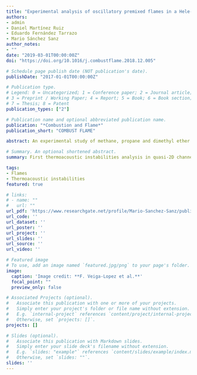 ```yaml
---
title: "Experimental analysis of oscillatory premixed flames in a Hele-Shaw cell propagating towards a closed end"
authors:
- admin
- Daniel Martínez Ruiz
- Eduardo Fernández Tarrazo
- Mario Sánchez Sanz
author_notes:
- ""
date: "2019-03-01T00:00:00Z"
doi: "https://doi.org/10.1016/j.combustflame.2018.12.005"

# Schedule page publish date (NOT publication's date).
publishDate: "2017-01-01T00:00:00Z"

# Publication type.
# Legend: 0 = Uncategorized; 1 = Conference paper; 2 = Journal article;
# 3 = Preprint / Working Paper; 4 = Report; 5 = Book; 6 = Book section;
# 7 = Thesis; 8 = Patent
publication_types: ["2"]

# Publication name and optional abbreviated publication name.
publication: "*Combustion and Flame*"
publication_short: "COMBUST FLAME"

abstract: An experimental study of methane, propane and dimethyl ether (DME) premixed flames propagating in a quasi-two-dimensional Hele-Shaw cell placed horizontally is presented in this paper. The flames are ignited at the open end of the combustion chamber and propagate towards the closed end. Our experiments revealed two distinct propagation regimes depending on the equivalence ratio of the mixture as a consequence of the coupling between the heat-release rate and the acoustic waves. The primary acoustic instability induces a small-amplitude, of around 8 mm, oscillatory motion across the chamber that is observed for lean propane, lean DME, and rich methane flames. Eventually, a secondary acoustic instability emerges for sufficiently rich (lean) propane and DME (methane) flames, inducing large-amplitude oscillations in the direction of propagation of the flame. The amplitude of these oscillations can be as large as 30 mm and drastically changes the outline of the flame. The front then forms pulsating finger-shaped structures that characterize the flame propagation under the secondary acoustic instability. The experimental setup allows the recording of the flame propagation from two different points of view. The top view is used to obtain accurate quantitative information about the flame propagation, while the lateral view offered a novel three dimensional perspective of the flame that gives relevant information on the transition between the two oscillatory regimes. The influence of the geometry of the Hele-Shaw cell and of the equivalence ratio on the transition between the two acoustic-instability regimes is analyzed. In particular, we find that the transition to the secondary instability occurs for values of the equivalence ratio ϕ above (below) a critical value ϕc for propane and DME (methane) flames. In all the tested fuels, the transition to the secondary instability emerges for values of the Markstein number below a critical value. The critical Markstein number varies with the gap size h formed by the two horizontal plates that bound the Hele-Shaw cell. As h is reduced, the critical Markstein number is shifted towards larger values.

# Summary. An optional shortened abstract.
summary: First thermoacoustic instabilities analysis in quasi-2D channels for common gaseous fuels.

tags:
- Flames
- Thermoacoustic instabilities
featured: true

# links:
# - name: ""
#   url: ""
url_pdf: 'https://www.researchgate.net/profile/Mario-Sanchez-Sanz/publication/329811176_Experimental_Analysis_of_Oscillatory_Premixed_Flames_in_a_Hele-Shaw_Cell_Propagating_Towards_a_Closed_End/links/5c1bc32f458515a4c7ed9b45/Experimental-Analysis-of-Oscillatory-Premixed-Flames-in-a-Hele-Shaw-Cell-Propagating-Towards-a-Closed-End.pdf'
url_code: ''
url_dataset: ''
url_poster: ''
url_project: ''
url_slides: ''
url_source: ''
url_video: ''

# Featured image
# To use, add an image named `featured.jpg/png` to your page's folder. 
image:
  caption: 'Image credit: **F. Veiga-Lopez et al.**'
  focal_point: ""
  preview_only: false

# Associated Projects (optional).
#   Associate this publication with one or more of your projects.
#   Simply enter your project's folder or file name without extension.
#   E.g. `internal-project` references `content/project/internal-project/index.md`.
#   Otherwise, set `projects: []`.
projects: []

# Slides (optional).
#   Associate this publication with Markdown slides.
#   Simply enter your slide deck's filename without extension.
#   E.g. `slides: "example"` references `content/slides/example/index.md`.
#   Otherwise, set `slides: ""`.
slides: ''
---
```

